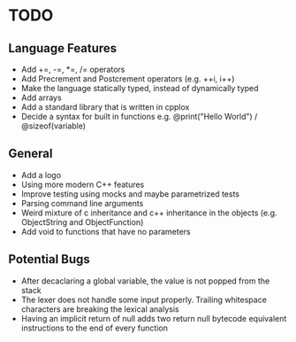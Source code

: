 # TODO

## Language Features

* Add +=, -=, *=, /= operators
* Add Precrement and Postcrement operators (e.g. ++i, i++)
* Make the language statically typed, instead of dynamically typed
* Add arrays
* Add a standard library that is written in cpplox
* Decide a syntax for built in functions e.g. @print("Hello World") / @sizeof(variable)

## General

* Add a logo
* Using more modern C++ features
* Improve testing using mocks and maybe parametrized tests
* Parsing command line arguments
* Weird mixture of c inheritance and c++ inheritance in the objects (e.g. ObjectString and ObjectFunction)
* Add void to functions that have no parameters

## Potential Bugs

* After decaclaring a global variable, the value is not popped from the stack
* The lexer does not handle some input properly. Trailing whitespace characters are breaking the lexical analysis
* Having an implicit return of null adds two return null bytecode equivalent instructions to the end of every function
